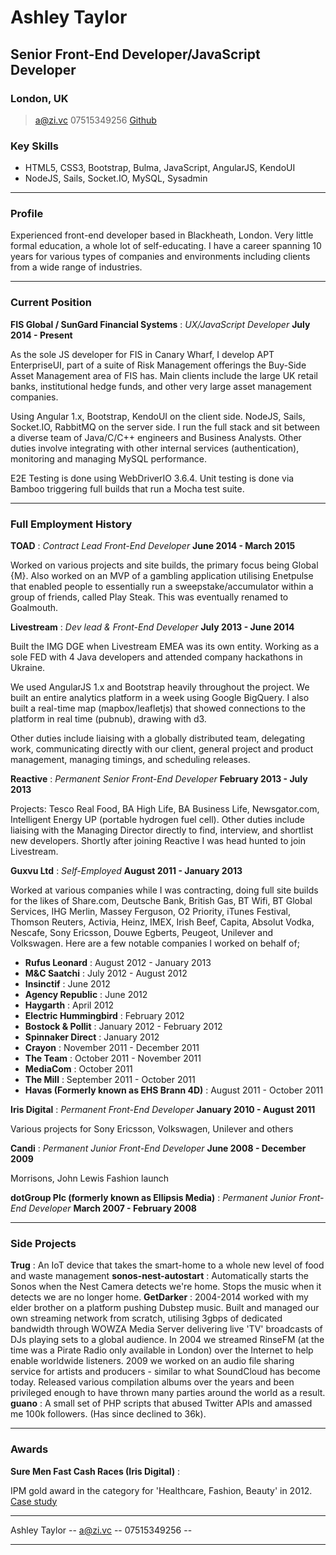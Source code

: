 # Ashley Taylor
## Senior Front-End Developer/JavaScript Developer
### London, UK

> [a@zi.vc](mailto:a@zi.vc)
> 07515349256
> [Github](http://github.com/zivc)

### Key Skills
* HTML5, CSS3, Bootstrap, Bulma, JavaScript, AngularJS, KendoUI
* NodeJS, Sails, Socket.IO, MySQL, Sysadmin

------


### Profile

Experienced front-end developer based in Blackheath, London. Very little formal education, a whole lot of self-educating. I have a career spanning 10 years for various types of companies and environments including clients from a wide range of industries.


------


### Current Position

__FIS Global / SunGard Financial Systems__ : *UX/JavaScript Developer* __July 2014 - Present__

As the sole JS developer for FIS in Canary Wharf, I develop APT EnterpriseUI, part of a suite of Risk Management offerings the Buy-Side Asset Management area of FIS has. Main clients include the large UK retail banks, institutional hedge funds, and other very large asset management companies.

Using Angular 1.x, Bootstrap, KendoUI on the client side. NodeJS, Sails, Socket.IO, RabbitMQ on the server side. I run the full stack and sit between a diverse team of Java/C/C++ engineers and Business Analysts. Other duties involve integrating with other internal services (authentication), monitoring and managing MySQL performance.

E2E Testing is done using WebDriverIO 3.6.4. Unit testing is done via Bamboo triggering full builds that run a Mocha test suite.

------


### Full Employment History

__TOAD__ : *Contract Lead Front-End Developer* __June 2014 - March 2015__

Worked on various projects and site builds, the primary focus being Global {M}. Also worked on an MVP of a gambling application utilising Enetpulse that enabled people to essentially run a sweepstake/accumulator within a group of friends, called Play Steak. This was eventually renamed to Goalmouth.



__Livestream__ : *Dev lead & Front-End Developer* __July 2013 - June 2014__

Built the IMG DGE when Livestream EMEA was its own entity. Working as a sole FED with 4 Java developers and attended company hackathons in Ukraine.

We used AngularJS 1.x and Bootstrap heavily throughout the project. We built an entire analytics platform in a week using Google BigQuery. I also built a real-time map (mapbox/leafletjs) that showed connections to the platform in real time (pubnub), drawing with d3.

Other duties include liaising with a globally distributed team, delegating work, communicating directly with our client, general project and product management, managing timings, and scheduling releases.



__Reactive__ : *Permanent Senior Front-End Developer* __February 2013 - July 2013__

Projects: Tesco Real Food, BA High Life, BA Business Life, Newsgator.com, Intelligent Energy UP (portable hydrogen fuel cell). Other duties include liaising with the Managing Director directly to find, interview, and shortlist new developers. Shortly after joining Reactive I was head hunted to join Livestream.



__Guxvu Ltd__ : *Self-Employed* __August 2011 - January 2013__

Worked at various companies while I was contracting, doing full site builds for the likes of Share.com, Deutsche Bank, British Gas, BT Wifi, BT Global Services, IHG Merlin, Massey Ferguson, O2 Priority, iTunes Festival, Thomson Reuters, Activia, Heinz, IMEX, Irish Beef, Capita, Absolut Vodka, Nescafe, Sony Ericsson, Douwe Egberts, Peugeot, Unilever and Volkswagen. Here are a few notable companies I worked on behalf of;

* __Rufus Leonard__ : August 2012 - January 2013
* __M&C Saatchi__ : July 2012 - August 2012
* __Insinctif__ : June 2012
* __Agency Republic__ : June 2012
* __Haygarth__ : April 2012
* __Electric Hummingbird__ : February 2012
* __Bostock & Pollit__ : January 2012 - February 2012
* __Spinnaker Direct__ : January 2012
* __Crayon__ : November 2011 - December 2011
* __The Team__ : October 2011 - November 2011
* __MediaCom__ : October 2011
* __The Mill__ : September 2011 - October 2011
* __Havas (Formerly known as EHS Brann 4D)__ : August 2011 - October 2011



__Iris Digital__ : *Permanent Front-End Developer* __January 2010 - August 2011__

Various projects for Sony Ericsson, Volkswagen, Unilever and others



__Candi__ : *Permanent Junior Front-End Developer* __June 2008 - December 2009__

Morrisons, John Lewis Fashion launch



__dotGroup Plc (formerly known as Ellipsis Media)__ : *Permanent Junior Front-End Developer* __March 2007 - February 2008__


------

### Side Projects
__Trug__ : An IoT device that takes the smart-home to a whole new level of food and waste management
__sonos-nest-autostart__ : Automatically starts the Sonos when the Nest Camera detects we're home. Stops the music when it detects we are no longer home.
__GetDarker__ : 2004-2014 worked with my elder brother on a platform pushing Dubstep music. Built and managed our own streaming network from scratch, utilising 3gbps of dedicated bandwidth through WOWZA Media Server delivering live 'TV' broadcasts of DJs playing sets to a global audience. In 2004 we streamed RinseFM (at the time was a Pirate Radio only available in London) over the Internet to help enable worldwide listeners. 2009 we worked on an audio file sharing service for artists and producers - similar to what SoundCloud has become today. Released various compilation albums over the years and been privileged enough to have thrown many parties around the world as a result.
__guano__ : A small set of PHP scripts that abused Twitter APIs and amassed me 100k followers. (Has since declined to 36k).


------


### Awards


__Sure Men Fast Cash Races (Iris Digital)__ :

IPM gold award in the category for 'Healthcare, Fashion, Beauty' in 2012. [Case study](https://www.youtube.com/watch?v=b75O6ksyvmw)


------


Ashley Taylor -- [a@zi.vc](mailto:a@zi.vc) -- 07515349256 --


------

